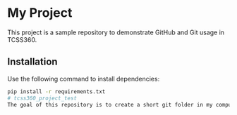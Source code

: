 # My Project
This project is a sample repository to demonstrate GitHub and Git usage in TCSS360.

## Installation
Use the following command to install dependencies:
```bash
pip install -r requirements.txt
# tcss360_project_test
The goal of this repository is to create a short git folder in my compute
